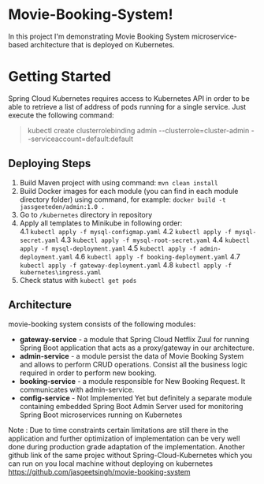 # Movie-Booking-System!

In this project I'm demonstrating Movie Booking System microservice-based architecture that is deployed on Kubernetes.

# Getting Started

Spring Cloud Kubernetes requires access to Kubernetes API in order to be able to retrieve a list of address of pods running for a single service. Just execute the following command:
> kubectl create clusterrolebinding admin --clusterrole=cluster-admin --serviceaccount=default:default


## Deploying Steps

1.  Build Maven project with using command:  `mvn clean install`
2.  Build Docker images for each module (you can find in each module directory folder) using command, for example:  `docker build -t jassgeeteden/admin:1.0 .`
3.  Go to  `/kubernetes`  directory in repository
4.  Apply all templates to Minikube in following order:  
4.1 `kubectl apply -f mysql-configmap.yaml`
4.2  `kubectl apply -f mysql-secret.yaml`
4.3 `kubectl apply -f mysql-root-secret.yaml`
4.4 `kubectl apply -f mysql-deployment.yaml`
4.5 `kubectl apply -f admin-deployment.yaml`
4.6 `kubectl apply -f booking-deployment.yaml`
4.7 `kubectl apply -f gateway-deployment.yaml`
4.8 `kubectl apply -f kubernetes\ingress.yaml`
5.  Check status with  `kubectl get pods`

## Architecture

  movie-booking system consists of the following modules:

-   **gateway-service**  - a module that Spring Cloud Netflix Zuul for running Spring Boot application that acts as a proxy/gateway in our architecture.
-   **admin-service**  - a module persist the data of Movie Booking System and allows to perform CRUD operations. Consist all the business logic required in order to perform new booking.
-   **booking-service**  - a module responsible for New Booking Request. It communicates with admin-service.
-   **config-service**  - Not Implemented Yet but definitely a separate module containing embedded Spring Boot Admin Server used for monitoring Spring Boot microservices running on Kubernetes

Note : Due to time constraints certain limitations are still there in the application and further optimization of implementation can be very well done during production grade adaptation of the  implementation. Another github link of the same projec without Spring-Cloud-Kubernetes which you can run on you local machine without deploying on kubernetes https://github.com/jasgeetsingh/movie-booking-system



